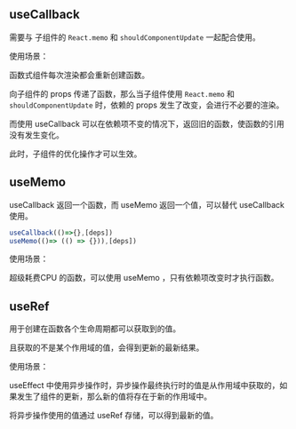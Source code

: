 ## useCallback

需要与 子组件的 `React.memo` 和 `shouldComponentUpdate` 一起配合使用。

使用场景：

函数式组件每次渲染都会重新创建函数。

向子组件的 props 传递了函数，那么当子组件使用  `React.memo` 和 `shouldComponentUpdate` 时，依赖的 props 发生了改变，会进行不必要的渲染。

而使用 useCallback 可以在依赖项不变的情况下，返回旧的函数，使函数的引用没有发生变化。

此时，子组件的优化操作才可以生效。



## useMemo

useCallback 返回一个函数，而 useMemo 返回一个值，可以替代 useCallback 使用。

```js
useCallback(()=>{},[deps])
useMemo(()=> (() => {})),[deps])
```

使用场景：

超级耗费CPU 的函数，可以使用 useMemo ，只有依赖项改变时才执行函数。



## useRef

用于创建在函数各个生命周期都可以获取到的值。

且获取的不是某个作用域的值，会得到更新的最新结果。

使用场景：

useEffect 中使用异步操作时，异步操作最终执行时的值是从作用域中获取的，如果发生了组件的更新，那么新的值将存在于新的作用域中。

将异步操作使用的值通过 useRef 存储，可以得到最新的值。





